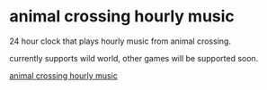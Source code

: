 # animal crossing hourly music

24 hour clock that plays hourly music from animal crossing.

currently supports wild world, other games will be supported soon.

[animal crossing hourly music](https://d5vis.github.io/ac/)
